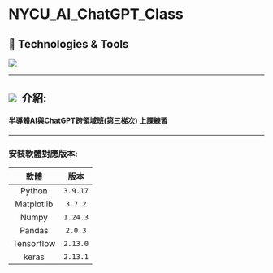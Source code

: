 # NYCU_AI_ChatGPT_Class
 
 <h2 > 🔧 Technologies & Tools </h2>
 <div >
 <img src="https://img.shields.io/badge/Python-3776AB?style=for-the-badge&logo=python&logoColor=white" />
  </div>
 
 ---
 
 <h2 ><img src="https://img.icons8.com/office/30/000000/training.png"/> &nbsp介紹: </h2>
 
#### 半導體AI與ChatGPT跨領域班(第三梯次) 上課練習
 
 ---

### 安裝軟體對應版本:
|  軟體  |  版本  |  
|:------:|:--------:|
|  Python  | `3.9.17`   | 
|  Matplotlib  | `3.7.2`   | 
|  Numpy  | `1.24.3`   | 
|  Pandas  | `2.0.3`   | 
|  Tensorflow  | `2.13.0`   | 
|  keras  | `2.13.1`   | 
